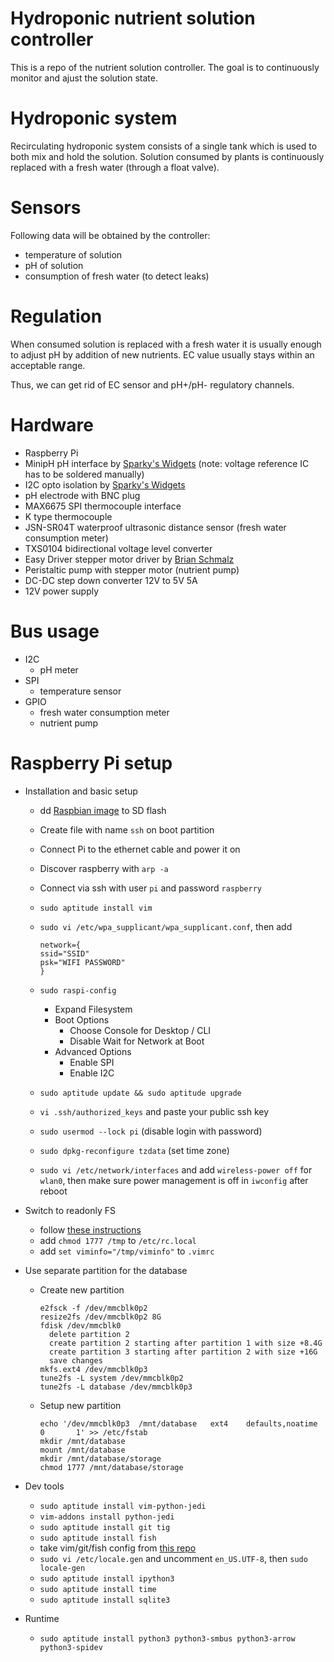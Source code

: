 # Hydroponic nutrient solution controller

This is a repo of the nutrient solution controller. The goal is to continuously monitor and ajust the solution state.

# Hydroponic system

Recirculating hydroponic system consists of a single tank which is used to both mix and hold the solution. Solution consumed by plants is continuously replaced with a fresh water (through a float valve).

# Sensors

Following data will be obtained by the controller:
- temperature of solution
- pH of solution
- consumption of fresh water (to detect leaks)

# Regulation

When consumed solution is replaced with a fresh water it is usually enough to adjust pH by addition of new nutrients. EC value usually stays within an acceptable range.

Thus, we can get rid of EC sensor and pH+/pH- regulatory channels.

# Hardware

- Raspberry Pi
- MinipH pH interface by [Sparky's Widgets](https://www.sparkyswidgets.com/product/miniph/) (note: voltage reference IC has to be soldered manually)
- I2C opto isolation by [Sparky's Widgets](https://www.sparkyswidgets.com/product/i2c-isolation-breakout/)
- pH electrode with BNC plug
- MAX6675 SPI thermocouple interface
- K type thermocouple
- JSN-SR04T waterproof ultrasonic distance sensor (fresh water consumption meter)
- TXS0104 bidirectional voltage level converter
- Easy Driver stepper motor driver by [Brian Schmalz](http://www.schmalzhaus.com/EasyDriver/)
- Peristaltic pump with stepper motor (nutrient pump)
- DC-DC step down converter 12V to 5V 5A
- 12V power supply

# Bus usage

- I2C
  - pH meter
- SPI
  - temperature sensor
- GPIO
  - fresh water consumption meter
  - nutrient pump

# Raspberry Pi setup

- Installation and basic setup
  - dd [Raspbian image](https://www.raspberrypi.org/downloads/raspbian/) to SD flash
  - Create file with name `ssh` on boot partition
  - Connect Pi to the ethernet cable and power it on
  - Discover raspberry with `arp -a`
  - Connect via ssh with user `pi` and password `raspberry`
  - `sudo aptitude install vim`
  - `sudo vi /etc/wpa_supplicant/wpa_supplicant.conf`, then add

    ```
    network={
    ssid="SSID"
    psk="WIFI PASSWORD"
    }
    ```

  - `sudo raspi-config`
    - Expand Filesystem
    - Boot Options
      - Choose Console for Desktop / CLI
      - Disable Wait for Network at Boot
    - Advanced Options
      - Enable SPI
      - Enable I2C
  - `sudo aptitude update && sudo aptitude upgrade`
  - `vi .ssh/authorized_keys` and paste your public ssh key
  - `sudo usermod --lock pi` (disable login with password)
  - `sudo dpkg-reconfigure tzdata` (set time zone)
  - `sudo vi /etc/network/interfaces` and add `wireless-power off` for `wlan0`, then make sure power management is off in `iwconfig` after reboot
- Switch to readonly FS
  - follow [these instructions](https://hallard.me/raspberry-pi-read-only/)
  - add `chmod 1777 /tmp` to `/etc/rc.local`
  - add `set viminfo="/tmp/viminfo"` to `.vimrc`
- Use separate partition for the database
  - Create new partition

    ```
    e2fsck -f /dev/mmcblk0p2
    resize2fs /dev/mmcblk0p2 8G
    fdisk /dev/mmcblk0
      delete partition 2
      create partition 2 starting after partition 1 with size +8.4G
      create partition 3 starting after partition 2 with size +16G
      save changes
    mkfs.ext4 /dev/mmcblk0p3
    tune2fs -L system /dev/mmcblk0p2
    tune2fs -L database /dev/mmcblk0p3
    ```

  - Setup new partition

    ```
    echo '/dev/mmcblk0p3  /mnt/database   ext4    defaults,noatime     0       1' >> /etc/fstab
    mkdir /mnt/database
    mount /mnt/database
    mkdir /mnt/database/storage
    chmod 1777 /mnt/database/storage
    ```

- Dev tools
  - `sudo aptitude install vim-python-jedi`
  - `vim-addons install python-jedi`
  - `sudo aptitude install git tig`
  - `sudo aptitude install fish`
  - take vim/git/fish config from [this repo](https://github.com/pzankov/cfg)
  - `sudo vi /etc/locale.gen` and uncomment `en_US.UTF-8`, then `sudo locale-gen`
  - `sudo aptitude install ipython3`
  - `sudo aptitude install time`
  - `sudo aptitude install sqlite3`
- Runtime
  - `sudo aptitude install python3 python3-smbus python3-arrow python3-spidev`

